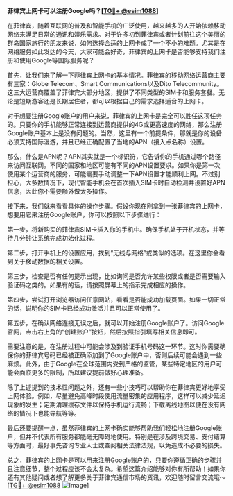**菲律宾上网卡可以注册Google吗？[[TG💪+ @esim1088](https://t.me/s/esim1088)]**

在菲律宾，随着互联网的普及和智能手机的广泛使用，越来越多的人开始依赖移动网络来满足日常的通讯和娱乐需求。对于许多初到菲律宾或者计划前往这个美丽的群岛国家旅行的朋友来说，如何选择合适的上网卡成了一个不小的难题。尤其是在网络服务如此发达的今天，大家可能会好奇，菲律宾的上网卡是否能够支持我们注册和使用Google等国际服务呢？

首先，让我们来了解一下菲律宾上网卡的基本情况。菲律宾的移动网络运营商主要有三家：Globe Telecom、Smart Communications以及Dito Telecommunity。这三大运营商覆盖了菲律宾大部分地区，提供了不同类型的SIM卡和服务套餐。无论是短期游客还是长期居住者，都可以根据自己的需求选择适合的上网卡。

对于想要注册Google账户的用户来说，菲律宾的上网卡是完全可以胜任这项任务的。只要你的手机能够正常连接到运营商提供的4G或更高速度的网络，那么注册Google账户基本上是没有问题的。当然，这里有一个前提条件，那就是你的设备必须支持国际漫游，并且已经正确配置了当地的APN（接入点名称）设置。

那么，什么是APN呢？APN其实就是一个标识符，它告诉你的手机通过哪个路径来访问互联网。不同的国家和地区可能有不同的APN设置要求。如果你是第一次使用某个运营商的服务，可能需要手动调整一下APN设置才能顺利上网。不过别担心，大多数情况下，现代智能手机会在首次插入SIM卡时自动检测并设置好APN信息，因此你不需要额外做太多操作。

接下来，我们就来看看具体的操作步骤。假设你现在刚拿到一张菲律宾的上网卡，想要用它来注册Google账户，你可以按照以下步骤进行：

第一步，将新购买的菲律宾SIM卡插入你的手机中。确保手机处于开机状态，并等待几分钟让系统完成初始化过程。

第二步，打开手机上的设置应用，找到“无线与网络”或类似的选项。在这里你会看到关于移动数据的相关设置。

第三步，检查是否有任何提示出现，比如询问是否允许某些权限或者是否需要输入验证码之类的。如果有的话，请按照屏幕上的指示完成相应的操作。

第四步，尝试打开浏览器访问任意网站，看看是否能成功加载页面。如果一切正常的话，说明你的SIM卡已经成功激活并且可以正常使用了。

第五步，在确认网络连接无误之后，就可以开始注册Google账户了。访问Google官网，点击右上角的“创建账户”按钮，然后按照指引填写相关信息即可。

需要注意的是，在注册过程中可能会涉及到验证手机号码这一环节。这时你需要确保你的菲律宾号码已经被正确添加到了Google账户中，否则后续可能会遇到一些麻烦。此外，由于Google在全球范围内受到严格的监管，某些特定地区的用户可能会面临更多的限制，所以建议提前做好心理准备。

除了上述提到的技术性问题之外，还有一些小技巧可以帮助你在菲律宾更好地享受上网体验。例如，尽量避免高峰时段使用流量密集的应用程序，这样可以减少延迟现象的发生；定期清理缓存文件以保持手机运行流畅；下载离线地图以便在没有网络的情况下也能导航等等。

最后还要提醒一点，虽然菲律宾的上网卡确实能够帮助我们轻松地注册Google账户，但并不代表所有服务都能毫无障碍地使用。特别是在涉及跨境交易、支付结算等方面时，最好事先咨询专业人士或查阅相关法律法规，以免造成不必要的损失。

总之，菲律宾的上网卡是可以用来注册Google账户的，只要你遵循正确的步骤并且注意细节，整个过程应该不会太复杂。希望这篇介绍能够对你有所帮助！如果你还有其他疑问或者想了解更多关于菲律宾通信市场的资讯，欢迎随时留言交流哦～ [[TG💪+ @esim1088](https://t.me/s/esim1088) ![Image](https://i.postimg.cc/4NQfJmqS/Snipaste-2025-05-13-00-14-12.png)]
